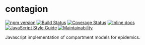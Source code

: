 # contagion

[![npm version](https://badge.fury.io/js/contagion.svg)](https://badge.fury.io/js/contagion)
[![Build Status](https://travis-ci.org/synesenom/contagion.svg?branch=master)](https://travis-ci.org/synesenom/contagion)
[![Coverage Status](https://coveralls.io/repos/github/synesenom/contagion/badge.svg?branch=master)](https://coveralls.io/github/synesenom/contagion?branch=master)
[![Inline docs](http://inch-ci.org/github/synesenom/contagion.svg?branch=master)](http://inch-ci.org/github/synesenom/contagion)
[![JavaScript Style Guide](https://img.shields.io/badge/code_style-standard-brightgreen.svg)](https://standardjs.com)
[![Maintainability](https://api.codeclimate.com/v1/badges/d2e96fa1375437d9c1cd/maintainability)](https://codeclimate.com/github/synesenom/contagion/maintainability)

Javascript implementation of compartment models for epidemics.

